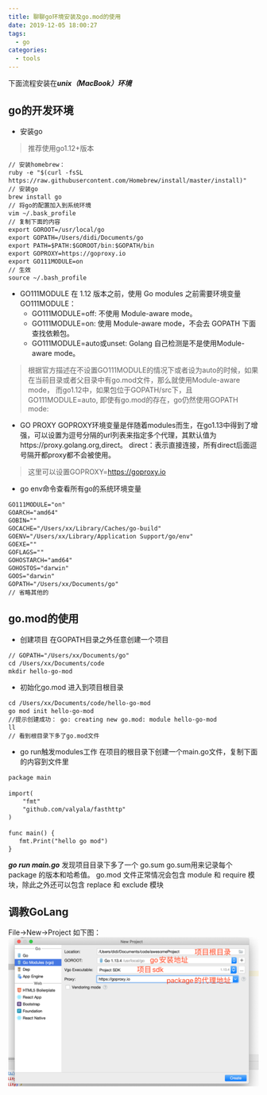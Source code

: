 ```yaml
---
title: 聊聊go环境安装及go.mod的使用
date: 2019-12-05 18:00:27
tags:
  - go
categories:
  - tools
---
```


下面流程安装在***unix（MacBook）环境***

## go的开发环境
+ 安装go
> 推荐使用go1.12+版本  
```
// 安装homebrew：
ruby -e "$(curl -fsSL https://raw.githubusercontent.com/Homebrew/install/master/install)"
// 安装go
brew install go
// 将go的配置加入到系统环境
vim ~/.bask_profile
// 复制下面的内容
export GOROOT=/usr/local/go
export GOPATH=/Users/didi/Documents/go
export PATH=$PATH:$GOROOT/bin:$GOPATH/bin
export GOPROXY=https://goproxy.io
export GO111MODULE=on
// 生效
source ~/.bash_profile
```
+ GO111MODULE
在 1.12 版本之前，使用 Go modules 之前需要环境变量 GO111MODULE：
    + GO111MODULE=off: 不使用 Module-aware mode。
    + GO111MODULE=on: 使用 Module-aware mode，不会去 GOPATH 下面查找依赖包。
    + GO111MODULE=auto或unset: Golang 自己检测是不是使用Module-aware mode。  
> 根据官方描述在不设置GO111MODULE的情况下或者设为auto的时候，如果在当前目录或者父目录中有go.mod文件，那么就使用Module-aware mode， 而go1.12中，如果包位于GOPATH/src下，且GO111MODULE=auto, 即使有go.mod的存在，go仍然使用GOPATH mode:
+ GO PROXY
GOPROXY环境变量是伴随着modules而生，在go1.13中得到了增强，可以设置为逗号分隔的url列表来指定多个代理，其默认值为https://proxy.golang.org,direct。
direct：表示直接连接，所有direct后面逗号隔开都proxy都不会被使用。
> 这里可以设置GOPROXY=https://goproxy.io 

+ go env命令查看所有go的系统环境变量
```
GO111MODULE="on"
GOARCH="amd64"
GOBIN=""
GOCACHE="/Users/xx/Library/Caches/go-build"
GOENV="/Users/xx/Library/Application Support/go/env"
GOEXE=""
GOFLAGS=""
GOHOSTARCH="amd64"
GOHOSTOS="darwin"
GOOS="darwin"
GOPATH="/Users/xx/Documents/go"
// 省略其他的
```
## go.mod的使用
+ 创建项目
在GOPATH目录之外任意创建一个项目
```
// GOPATH="/Users/xx/Documents/go"
cd /Users/xx/Documents/code
mkdir hello-go-mod
```
+ 初始化go.mod
进入到项目根目录
```
cd /Users/xx/Documents/code/hello-go-mod
go mod init hello-go-mod
//提示创建成功： go: creating new go.mod: module hello-go-mod
ll 
// 看到根目录下多了go.mod文件
```
+ go run触发modules工作
在项目的根目录下创建一个main.go文件，复制下面的内容到文件里
```
package main

import(
    "fmt"
    "github.com/valyala/fasthttp"
)

func main() {
   fmt.Print("hello go mod")
}
```
***go run main.go***
发现项目目录下多了一个 go.sum 
go.sum用来记录每个 package 的版本和哈希值。
go.mod 文件正常情况会包含 module 和 require 模块，除此之外还可以包含 replace 和 exclude 模块

## 调教GoLang
File->New->Project
如下图：
![go-mod](/images/go-mod.png)

